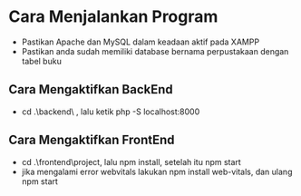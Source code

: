 # Cara Menjalankan Program
- Pastikan Apache dan MySQL dalam keadaan aktif pada XAMPP
- Pastikan anda sudah memiliki database bernama perpustakaan dengan tabel buku
## Cara Mengaktifkan BackEnd
- cd .\backend\ , lalu ketik php -S localhost:8000
## Cara Mengaktifkan FrontEnd
- cd .\frontend\project\, lalu npm install, setelah itu npm start
- jika mengalami error webvitals lakukan npm install web-vitals, dan ulang npm start
